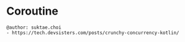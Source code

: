# Coroutine

```
@author: suktae.choi
- https://tech.devsisters.com/posts/crunchy-concurrency-kotlin/
```
